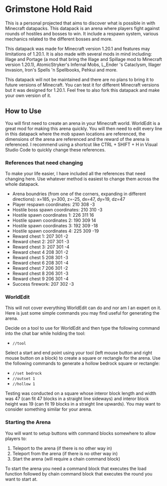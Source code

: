 # Grimstone Hold Raid
This is a personal projected that aims to discover what is possible in with Minecraft datapacks. This datapack is an arena where players fight against rounds of hostiles and bosses to win. It include a respawn system, various mechanics related to the different bosses and more.

This datapack was made for Minecraft version 1.20.1 and features may limitations of 1.20.1. It is also made with several mods in mind including: Illage and Portage (a mod that bring the Illage and Spillage mod to Minecraft version 1.20.1), AtomicStryker's Infernal Mobs, L_Ender 's Cataclysm, Illager Invasion, Iron's Spells 'n Spellbooks, Pehkui and more.

This datapack will not be maintained and there are no plans to bring it to future versions of Minecraft. You can test it for different Minecraft versions but it was designed for 1.20.1. Feel free to also fork this datapack and make your own version of it.

## How to Use
You will first need to create an arena in your Minecraft world. WorldEdit is a great mod for making this arena quickly. You will then need to edit every line in this datapack where the mob spawn locations are referenced, the dimensions of the arena are referenced and the reward of the arena is referenced. I recommend using a shortcut like CTRL + SHIFT + H in Visual Studio Code to quickly change these references.

### References that need changing
To make your life easier, I have included all the references that need changing here. Use whatever method is easiest to change them across the whole datapack.
- Arena boundries (from one of the corners, expanding in different directions): x=185, y=300, z=-25, dx=47, dy=19, dz=47
- Player respawn coordinates: 210 308 -3
- Hostile boss spawn coordinates: 210 310 -3
- Hostile spawn coordinates 1: 226 311 16
- Hostile spawn coordinates 2: 190 309 14
- Hostile spawn coordinates 3: 192 309 -18
- Hostile spawn coordinates 4: 225 309 -19
- Reward chest 1: 207 301 -2
- Reward chest 2: 207 301 -3
- Reward chest 3: 207 301 -4
- Reward chest 4 208 301 -2
- Reward chest 5 208 301 -3
- Reward chest 6 208 301 -4
- Reward chest 7 206 301 -2
- Reward chest 8 206 301 -3
- Reward chest 9 206 301 -4
- Success firework: 207 302 -3

### WorldEdit
This will not cover everything WorldEdit can do and nor am I an expert on it. Here is just some simple commands you may find useful for generating the arena.

Decide on a tool to use for WorldEdit and then type the following command into the chat bar while holding the tool:
- `//tool`

Select a start and end point using your tool (left mouse button and right mouse button on a block) to create a square or rectangle for the arena. Use the following commands to generate a hollow bedrock square or rectangle:
- `//set bedrock`
- `//outset 1`
- `//hollow 1`

Testing was conducted on a square whose interor block length and width was 47 (can fit 47 blocks in a straight line sideways) and interor block height was 19 (can fit 19 blocks in a straight line upwards). You may want to consider something similar for your arena.

### Starting the Arena
You will want to setup buttons with command blocks somewhere to allow players to:
1. Teleport to the arena (if there is no other way in)
1. Teleport from the arena (if there is no other way in)
1. Start the arena (will require a chain command block)

To start the arena you need a command block that executes the load function followed by chain command block that executes the round you want to start at.